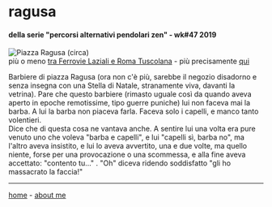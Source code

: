 # ragusa  

#### della serie "percorsi alternativi pendolari zen" - wk#47 2019     
    
![](https://drive.google.com/uc?id=1RsdI8MGDGNsXTqi1ptTgKCUv8RpC85W1 "Piazza Ragusa (circa)")  
più o meno [tra Ferrovie Laziali e Roma Tuscolana](/19wk37-papz-laziali-tuscolana.md) - più precisamente [qui](https://goo.gl/maps/BagL4ormmo5BqD8G7) 
  
Barbiere di piazza Ragusa (ora non c'è più, sarebbe il negozio disadorno e senza insegna con una Stella di Natale, stranamente viva, davanti la vetrina). Pare che questo barbiere (rimasto uguale così da quando aveva aperto in epoche remotissime, tipo guerre puniche) lui non faceva mai la barba. A lui la barba non piaceva farla. Faceva solo i capelli, e manco tanto volentieri.  
Dice che di questa cosa ne vantava anche. A sentire lui una volta era pure venuto uno che voleva "barba e capelli", e lui "capelli sì, barba no", ma l'altro aveva insistito, e lui lo aveva avvertito, una e due volte, ma quello niente, forse per una provocazione o una scommessa, e alla fine aveva accettato: "contento tu..." .
"Oh" diceva ridendo soddisfatto "gli ho massacrato la faccia!"  

---  
[home](/papz.md) - [about me](/aboutme.md)  

